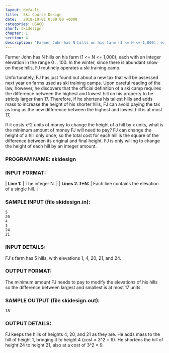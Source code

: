 ```yaml
---
layout: default
title:  Ski Course Design
date:   2018-10-01 0:00:00 +0000
categories: USACO
short: skidesign
chapter: 1
section: 4
description: "Farmer John has N hills on his farm (1 <= N <= 1,000), each with an integer elevation in the range 0 .. 100. In the winter, since there is abundant snow on these hills, FJ routinely operates a ski training camp."
---
```


Farmer John has N hills on his farm (1 <= N <= 1,000), each with an integer elevation in the range 0 .. 100. In the winter, since there is abundant snow on these hills, FJ routinely operates a ski training camp.

Unfortunately, FJ has just found out about a new tax that will be assessed next year on farms used as ski training camps. Upon careful reading of the law, however, he discovers that the official definition of a ski camp requires the difference between the highest and lowest hill on his property to be strictly larger than 17. Therefore, if he shortens his tallest hills and adds mass to increase the height of his shorter hills, FJ can avoid paying the tax as long as the new difference between the highest and lowest hill is at most 17.

If it costs x^2 units of money to change the height of a hill by x units, what is the minimum amount of money FJ will need to pay? FJ can change the height of a hill only once, so the total cost for each hill is the square of the difference between its original and final height. FJ is only willing to change the height of each hill by an integer amount.

### PROGRAM NAME: skidesign

### INPUT FORMAT:

| **Line 1:** | The integer N. |
| **Lines 2..1+N:** | Each line contains the elevation of a single hill. |

### SAMPLE INPUT (file skidesign.in):

```none
5
20
4
1
24
21
```

### INPUT DETAILS:

FJ's farm has 5 hills, with elevations 1, 4, 20, 21, and 24.

### OUTPUT FORMAT:

The minimum amount FJ needs to pay to modify the elevations of his hills so the difference between largest and smallest is at most 17 units.

### SAMPLE OUTPUT (file skidesign.out):

```none
18
```

### OUTPUT DETAILS:

FJ keeps the hills of heights 4, 20, and 21 as they are. He adds mass to the hill of height 1, bringing it to height 4 (cost = 3^2 = 9). He shortens the hill of height 24 to height 21, also at a cost of 3^2 = 9.